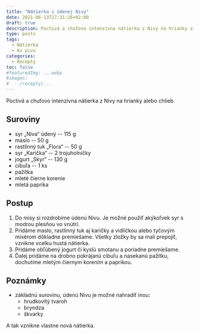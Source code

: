 ```yaml
---
title: "Nátierka z údenej Nivy"
date: 2021-06-13T17:31:26+02:00
draft: true
description: Poctivá a chuťovo intenzívna nátierka z Nivy na hrianky alebo chlieb.
type: posts
tags:
  - Nátierka
  - Ku pivu
categories:
  - Recepty
toc: false
#featuredImg: ...webp
#images:
#  - /recepty/...
---
```


Poctivá a chuťovo intenzívna nátierka z Nivy na hrianky alebo chlieb.

## Suroviny

- syr „Niva“ údený -- 115 g
- maslo -- 50 g
- rastlinný tuk „Flora“ -- 50 g
- syr „Karička“ -- 2 trojuholníčky
- jogurt „Skyr“ -- 130 g
- cibuľa -- 1 ks
- pažítka
- mleté čierne korenie
- mletá paprika

## Postup

1. Do misy si rozdrobíme údenú Nivu. Je možné použiť akýkoľvek syr s modrou plesňou vo vnútri.
2. Pridáme maslo, rastlinný tuk aj karičky a vidličkou alebo tyčovým mixérom dôkladne premiešame. Všetky zložky by sa mali prepojiť, vznikne vcelku hustá nátierka.
3. Pridáme obľúbený jogurt či kyslú smotanu a poriadne premiešame.
4. Ďalej pridáme na drobno pokrájanú cibuľu a nasekanú pažítku, dochutíme mletým čiernym korením a paprikou.

## Poznámky

- základnú surovinu, údenú Nivu je možné nahradiť inou:
  - hrudkovitý tvaroh
  - bryndza
  - škvarky

A tak vznikne vlastne nová nátierka.
